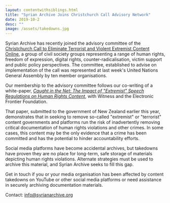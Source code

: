 ```yaml
---
layout: contentwithsiblings.html
title: "Syrian Archive Joins Christchurch Call Advisory Network"
date: 2019-10-2
desc: ""
image: /assets/takedowns.jpg
---
```


Syrian Archive has recently joined the advisory committee of the [Christchurch Call to Eliminate Terrorist and Violent Extremist Content Online](https://www.christchurchcall.com), a group of civil society groups representing a range of human rights, freedom of expression, digital rights, counter-radicalisation, victim support and public policy perspectives. The committee, established to advise on implementation of the call was represented at last week's United Nations General Assembly by ten member organisations.

Our membership to the advisory committee follows our co-writing of a white-paper, [*Caught in the Net: The Impact of "Extremist" Speech Regulations on Human Rights Content*](https://syrianarchive.org/en/tech-advocacy/impact-extremist-human-rights.html), with Witness and the Electronic Frontier Foundation.

That paper, submitted to the government of New Zealand earlier this year, demonstrates that in seeking to remove so-called "extremist" or "terrorist" content governments and platforms run the risk of inadvertently removing critical documentation of human rights violations and other crimes. In some cases, this content may be the only evidence that a crime has been committed and has the potential to hinder accountability efforts.

Social media platforms have become accidental archives, but takedowns have proven they are no place for long-term, safe storage of materials depicting human rights violations. Alternate strategies must be used to archive this material, and Syrian Archive seeks to fill this gap.

Get in touch if you or your media organisation has been affected by content takedowns on YouTube or other social media platforms or need assistance in securely archiving documentation materials.

Contact: info@syrianarchive.org
